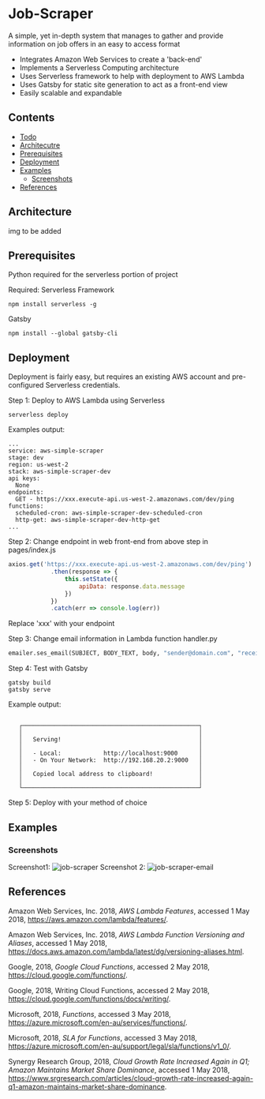 # Job-Scraper
A simple, yet in-depth system that manages to gather and provide information on job offers in an easy to access format

- Integrates Amazon Web Services to create a 'back-end'
- Implements a Serverless Computing architecture
- Uses Serverless framework to help with deployment to AWS Lambda
- Uses Gatsby for static site generation to act as a front-end view
- Easily scalable and expandable

## Contents
- [Todo](#todo)
- [Architecutre](#architecutre)
- [Prerequisites](#prerequisites)
- [Deployment](#deployment)
- [Examples](#examples)
	- [Screenshots](#screenshots)
- [References](#references)

## Architecture
img to be added

## Prerequisites
Python required for the serverless portion of project

Required:
Serverless Framework
```
npm install serverless -g
```

Gatsby
```
npm install --global gatsby-cli
```

## Deployment
Deployment is fairly easy, but requires an existing AWS account and pre-configured Serverless credentials.

Step 1: Deploy to AWS Lambda using Serverless
```
serverless deploy
```
Examples output:
```
...
service: aws-simple-scraper
stage: dev
region: us-west-2
stack: aws-simple-scraper-dev
api keys:
  None
endpoints:
  GET - https://xxx.execute-api.us-west-2.amazonaws.com/dev/ping
functions:
  scheduled-cron: aws-simple-scraper-dev-scheduled-cron
  http-get: aws-simple-scraper-dev-http-get
...
```

Step 2: Change endpoint in web front-end from above step in pages/index.js
```javascript
axios.get('https://xxx.execute-api.us-west-2.amazonaws.com/dev/ping')
            .then(response => {
                this.setState({
                    apiData: response.data.message
                })
            })
            .catch(err => console.log(err))
```
Replace 'xxx' with your endpoint

Step 3: Change email information in Lambda function handler.py
```python
emailer.ses_email(SUBJECT, BODY_TEXT, body, "sender@domain.com", "receiver@domain.com")
```

Step 4: Test with Gatsby
```
gatsby build
gatsby serve
```
Example output:
```

   ┌──────────────────────────────────────────────────┐
   │                                                  │
   │   Serving!                                       │
   │                                                  │
   │   - Local:            http://localhost:9000      │
   │   - On Your Network:  http://192.168.20.2:9000   │
   │                                                  │
   │   Copied local address to clipboard!             │
   │                                                  │
   └──────────────────────────────────────────────────┘
```
Step 5: Deploy with your method of choice

## Examples

### Screenshots

Screenshot1:
![job-scraper](https://user-images.githubusercontent.com/11038569/39620113-6c4714a4-4fcd-11e8-8a52-4c3c9801f2c6.png)
Screenshot 2:
![job-scraper-email](https://user-images.githubusercontent.com/11038569/39620118-71380dd8-4fcd-11e8-81e1-bcb20a16de81.png)

## References

Amazon Web Services, Inc. 2018, _AWS Lambda Features_, accessed 1 May 2018, <https://aws.amazon.com/lambda/features/>.

Amazon Web Services, Inc. 2018, _AWS Lambda Function Versioning and Aliases_, accessed 1 May 2018, <https://docs.aws.amazon.com/lambda/latest/dg/versioning-aliases.html>.

Google, 2018, _Google Cloud Functions_, accessed 2 May 2018, <https://cloud.google.com/functions/>.

Google, 2018, Writing Cloud Functions, accessed 2 May 2018, <https://cloud.google.com/functions/docs/writing/>.

Microsoft, 2018, _Functions_, accessed 3 May 2018, <https://azure.microsoft.com/en-au/services/functions/>.

Microsoft, 2018, _SLA for Functions_, accessed 3 May 2018, <https://azure.microsoft.com/en-au/support/legal/sla/functions/v1_0/>.

Synergy Research Group, 2018, _Cloud Growth Rate Increased Again in Q1; Amazon Maintains Market Share Dominance_, accessed 1 May 2018, <https://www.srgresearch.com/articles/cloud-growth-rate-increased-again-q1-amazon-maintains-market-share-dominance>.
